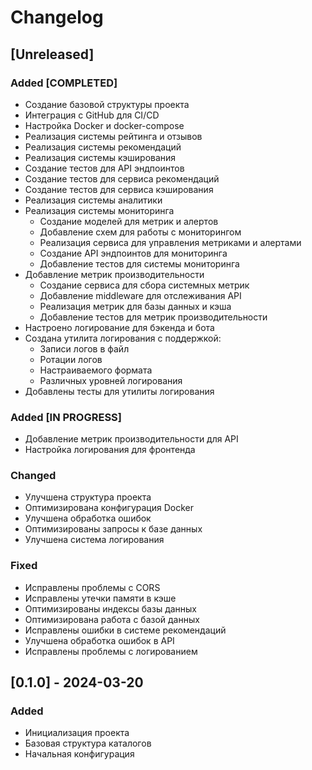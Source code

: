 # Changelog

## [Unreleased]

### Added [COMPLETED]
- Создание базовой структуры проекта
- Интеграция с GitHub для CI/CD
- Настройка Docker и docker-compose
- Реализация системы рейтинга и отзывов
- Реализация системы рекомендаций
- Реализация системы кэширования
- Создание тестов для API эндпоинтов
- Создание тестов для сервиса рекомендаций
- Создание тестов для сервиса кэширования
- Реализация системы аналитики
- Реализация системы мониторинга
  - Создание моделей для метрик и алертов
  - Добавление схем для работы с мониторингом
  - Реализация сервиса для управления метриками и алертами
  - Создание API эндпоинтов для мониторинга
  - Добавление тестов для системы мониторинга
- Добавление метрик производительности
  - Создание сервиса для сбора системных метрик
  - Добавление middleware для отслеживания API
  - Реализация метрик для базы данных и кэша
  - Добавление тестов для метрик производительности
- Настроено логирование для бэкенда и бота
- Создана утилита логирования с поддержкой:
  - Записи логов в файл
  - Ротации логов
  - Настраиваемого формата
  - Различных уровней логирования
- Добавлены тесты для утилиты логирования

### Added [IN PROGRESS]
- Добавление метрик производительности для API
- Настройка логирования для фронтенда

### Changed
- Улучшена структура проекта
- Оптимизирована конфигурация Docker
- Улучшена обработка ошибок
- Оптимизированы запросы к базе данных
- Улучшена система логирования

### Fixed
- Исправлены проблемы с CORS
- Исправлены утечки памяти в кэше
- Оптимизированы индексы базы данных
- Оптимизирована работа с базой данных
- Исправлены ошибки в системе рекомендаций
- Улучшена обработка ошибок в API
- Исправлены проблемы с логированием

## [0.1.0] - 2024-03-20
### Added
- Инициализация проекта
- Базовая структура каталогов
- Начальная конфигурация 